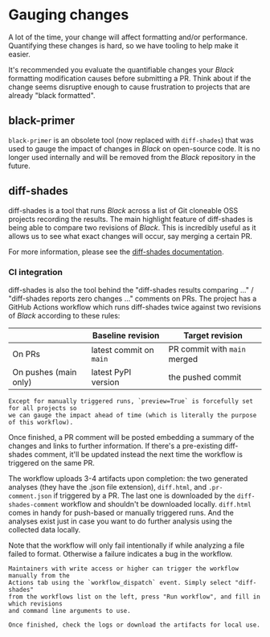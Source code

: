 # Gauging changes

A lot of the time, your change will affect formatting and/or performance. Quantifying
these changes is hard, so we have tooling to help make it easier.

It's recommended you evaluate the quantifiable changes your _Black_ formatting
modification causes before submitting a PR. Think about if the change seems disruptive
enough to cause frustration to projects that are already "black formatted".

## black-primer

`black-primer` is an obsolete tool (now replaced with `diff-shades`) that was used to
gauge the impact of changes in _Black_ on open-source code. It is no longer used
internally and will be removed from the _Black_ repository in the future.

## diff-shades

diff-shades is a tool that runs _Black_ across a list of Git cloneable OSS projects
recording the results. The main highlight feature of diff-shades is being able to
compare two revisions of _Black_. This is incredibly useful as it allows us to see what
exact changes will occur, say merging a certain PR.

For more information, please see the [diff-shades documentation][diff-shades].

### CI integration

diff-shades is also the tool behind the "diff-shades results comparing ..." /
"diff-shades reports zero changes ..." comments on PRs. The project has a GitHub Actions
workflow which runs diff-shades twice against two revisions of _Black_ according to
these rules:

|                       | Baseline revision       | Target revision              |
| --------------------- | ----------------------- | ---------------------------- |
| On PRs                | latest commit on `main` | PR commit with `main` merged |
| On pushes (main only) | latest PyPI version     | the pushed commit            |

```{note}
Except for manually triggered runs, `preview=True` is forcefully set for all projects so
we can gauge the impact ahead of time (which is literally the purpose of this workflow).
```

Once finished, a PR comment will be posted embedding a summary of the changes and links
to further information. If there's a pre-existing diff-shades comment, it'll be updated
instead the next time the workflow is triggered on the same PR.

The workflow uploads 3-4 artifacts upon completion: the two generated analyses (they
have the .json file extension), `diff.html`, and `.pr-comment.json` if triggered by a
PR. The last one is downloaded by the `diff-shades-comment` workflow and shouldn't be
downloaded locally. `diff.html` comes in handy for push-based or manually triggered
runs. And the analyses exist just in case you want to do further analysis using the
collected data locally.

Note that the workflow will only fail intentionally if while analyzing a file failed to
format. Otherwise a failure indicates a bug in the workflow.

```{tip}
Maintainers with write access or higher can trigger the workflow manually from the
Actions tab using the `workflow_dispatch` event. Simply select "diff-shades"
from the workflows list on the left, press "Run workflow", and fill in which revisions
and command line arguments to use.

Once finished, check the logs or download the artifacts for local use.
```

[diff-shades]: https://github.com/ichard26/diff-shades#readme
